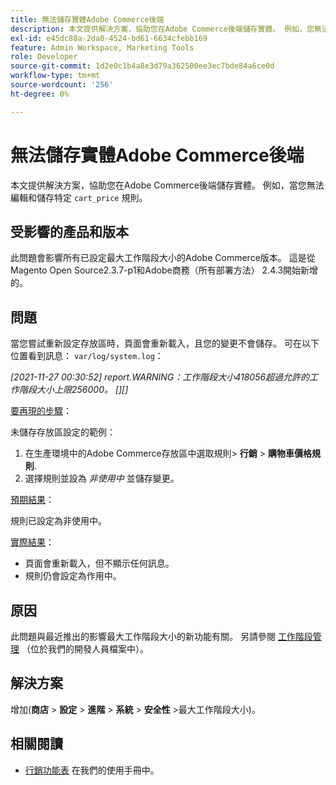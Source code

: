 ```yaml
---
title: 無法儲存實體Adobe Commerce後端
description: 本文提供解決方案，協助您在Adobe Commerce後端儲存實體。 例如，您無法編輯及儲存特定「cart_price」規則時。
exl-id: e45dc88a-2da0-4524-bd61-6634cfebb169
feature: Admin Workspace, Marketing Tools
role: Developer
source-git-commit: 1d2e0c1b4a8e3d79a362500ee3ec7bde84a6ce0d
workflow-type: tm+mt
source-wordcount: '256'
ht-degree: 0%

---
```


# 無法儲存實體Adobe Commerce後端

本文提供解決方案，協助您在Adobe Commerce後端儲存實體。 例如，當您無法編輯和儲存特定 `cart_price` 規則。

## 受影響的產品和版本

此問題會影響所有已設定最大工作階段大小的Adobe Commerce版本。 這是從Magento Open Source2.3.7-p1和Adobe商務（所有部署方法） 2.4.3開始新增的。


## 問題

當您嘗試重新設定存放區時，頁面會重新載入，且您的變更不會儲存。 可在以下位置看到訊息： `var/log/system.log`：

*[2021-11-27 00:30:52] report.WARNING：工作階段大小418056超過允許的工作階段大小上限256000。 [][]*

<u>要再現的步驟</u>：

未儲存存放區設定的範例：

1. 在生產環境中的Adobe Commerce存放區中選取規則> **行銷** > **購物車價格規則**.
1. 選擇規則並設為 *非使用中* 並儲存變更。

<u>預期結果</u>：

規則已設定為非使用中。

<u>實際結果</u>：

* 頁面會重新載入，但不顯示任何訊息。
* 規則仍會設定為作用中。

## 原因

此問題與最近推出的影響最大工作階段大小的新功能有關。 另請參閱 [工作階段管理](https://docs.magento.com/user-guide/stores/security-session-management.html) （位於我們的開發人員檔案中）。

## 解決方案

增加(**商店** > **設定** > **進階** > **系統** > **安全性** >最大工作階段大小)。

## 相關閱讀

* [行銷功能表](https://docs.magento.com/user-guide/marketing/marketing-menu.html) 在我們的使用手冊中。
